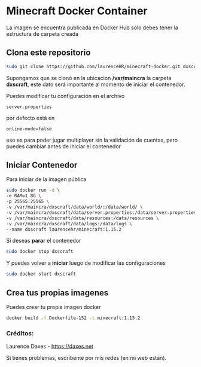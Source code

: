 # Minecraft Docker Container
La imagen se encuentra publicada en Docker Hub solo debes tener la estructura de carpeta creada

## Clona este repositorio

```bash
sudo git clone https://github.com/laurenceHR/minecraft-docker.git dxscraft
```

Supongamos que se clonó en la ubicacion **/var/maincra** la carpeta **dxscraft**, este dato será importante al momento de iniciar el contenedor.

Puedes modificar tu configuración en el archivo 

```
server.properties
```

por defecto está en 

```
online-mode=false
```

eso es para poder jugar multiplayer sin la validación de cuentas, pero puedes cambiar antes de iniciar el contenedor

## Iniciar Contenedor

Para iniciar de la imagen pública

```bash
sudo docker run -d \
-e RAM=1.8G \
-p 25565:25565 \
-v /var/maincra/dxscraft/data/world/:/data/world/ \
-v /var/maincra/dxscraft/data/server.properties:/data/server.properties \
-v /var/maincra/dxscraft/data/resources:/data/resources \
-v /var/maincra/dxscraft/data/logs:/data/logs \
--name dxscraft laurencehr/minecraft:1.15.2
```

Si deseas **parar** el contenedor

```bash
sudo docker stop dxscraft
```

Y puedes volver a **iniciar** luego de modificar las configuraciones

```bash
sudo docker start dxscraft
```



## Crea tus propias imagenes

Puedes crear tu propia imagen docker

```bash
docker build -f Dockerfile-152 -t minecraft:1.15.2
```



### Créditos:

Laurence Daxes - https://daxes.net

Si tienes problemas, escríbeme por mis redes (en mi web están).



